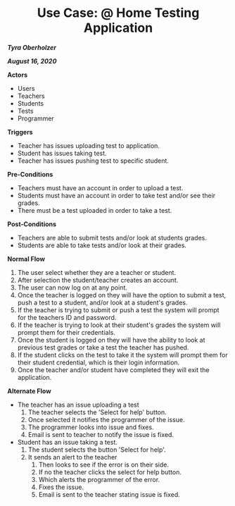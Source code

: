 # <center> Use Case: @ Home Testing Application</c>

***Tyra Oberholzer***

***August 16, 2020***


**Actors**
* Users
* Teachers
* Students
* Tests
* Programmer

**Triggers**
* Teacher has issues uploading test to application.
* Student has issues taking test.
* Teacher has issues pushing test to specific student.

**Pre-Conditions**
* Teachers must have an account in order to upload a test.
* Students must have an account in order to take test and/or see their grades.
* There must be a test uploaded in order to take a test.

**Post-Conditions**
* Teachers are able to submit tests and/or look at students grades.
* Students are able to take tests and/or look at their grades.

**Normal Flow**
1. The user select whether they are a teacher or student.
1. After selection the student/teacher creates an account.
1. The user can now log on at any point.
1. Once the teacher is logged on they will have the option to submit a test, push a test to a student, and/or look at a student's grades.
1. If the teacher is trying to submit or push a test the system will prompt for the teachers ID and password. 
1. If the teacher is trying to look at their student's grades the system will prompt them for their credentials.
1. Once the student is logged on they will have the ability to look at previous test grades or take a test the teacher has pushed.
1. If the student clicks on the test to take it the system will prompt them for their student credential, which is their login information.
1. Once the teacher and/or student have completed they will exit the application.

**Alternate Flow**
* The teacher has an issue uploading a test
	1. The teacher selects the 'Select for help' button.
	1. Once selected it notifies the programmer of the issue.
	1. The programmer looks into issue and fixes.
	1. Email is sent to teacher to notify the issue is fixed.
* Student has an issue taking a test.
	1. The student selects the button 'Select for help'.
	1. It sends an alert to the teacher
		1. Then looks to see if the error is on their side.
		1. If no the teacher clicks the select for help button.
		1. Which alerts the programmer of the error.
		1. Fixes the issue.
		1. Email is sent to the teacher stating issue is fixed.

